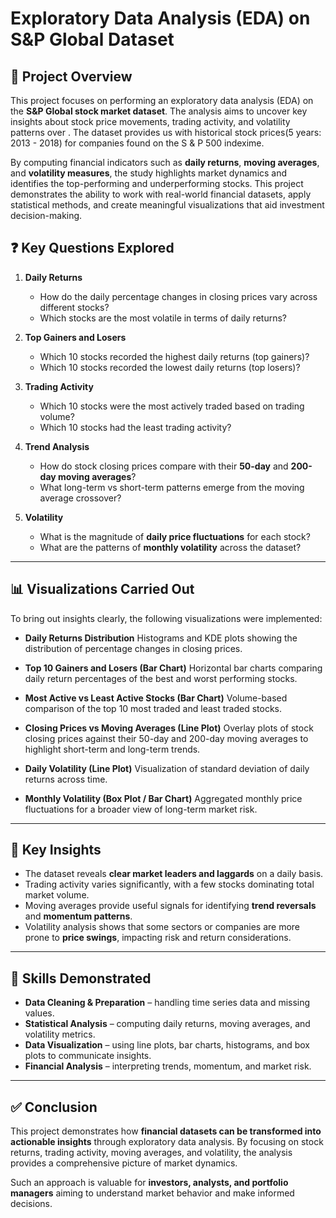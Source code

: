# Exploratory Data Analysis (EDA) on S&P Global Dataset

## 📌 Project Overview

This project focuses on performing an exploratory data analysis (EDA) on the   **S&P Global stock market dataset**. The analysis aims to uncover key insights about stock price movements, trading activity, and volatility patterns over . The dataset provides us with historical stock prices(5 years: 2013 - 2018) for companies found on the S & P 500 indexime.

By computing financial indicators such as **daily returns**, **moving averages**, and **volatility measures**, the study highlights market dynamics and identifies the top-performing and underperforming stocks. This project demonstrates the ability to work with real-world financial datasets, apply statistical methods, and create meaningful visualizations that aid investment decision-making.


## ❓ Key Questions Explored

1. **Daily Returns**

   * How do the daily percentage changes in closing prices vary across different stocks?
   * Which stocks are the most volatile in terms of daily returns?

2. **Top Gainers and Losers**

   * Which 10 stocks recorded the highest daily returns (top gainers)?
   * Which 10 stocks recorded the lowest daily returns (top losers)?

3. **Trading Activity**

   * Which 10 stocks were the most actively traded based on trading volume?
   * Which 10 stocks had the least trading activity?

4. **Trend Analysis**

   * How do stock closing prices compare with their **50-day** and **200-day moving averages**?
   * What long-term vs short-term patterns emerge from the moving average crossover?

5. **Volatility**

   * What is the magnitude of **daily price fluctuations** for each stock?
   * What are the patterns of **monthly volatility** across the dataset?

---

## 📊 Visualizations Carried Out

To bring out insights clearly, the following visualizations were implemented:

* **Daily Returns Distribution**
  Histograms and KDE plots showing the distribution of percentage changes in closing prices.

* **Top 10 Gainers and Losers (Bar Chart)**
  Horizontal bar charts comparing daily return percentages of the best and worst performing stocks.

* **Most Active vs Least Active Stocks (Bar Chart)**
  Volume-based comparison of the top 10 most traded and least traded stocks.

* **Closing Prices vs Moving Averages (Line Plot)**
  Overlay plots of stock closing prices against their 50-day and 200-day moving averages to highlight short-term and long-term trends.

* **Daily Volatility (Line Plot)**
  Visualization of standard deviation of daily returns across time.

* **Monthly Volatility (Box Plot / Bar Chart)**
  Aggregated monthly price fluctuations for a broader view of long-term market risk.

---

## 🚀 Key Insights

* The dataset reveals **clear market leaders and laggards** on a daily basis.
* Trading activity varies significantly, with a few stocks dominating total market volume.
* Moving averages provide useful signals for identifying **trend reversals** and **momentum patterns**.
* Volatility analysis shows that some sectors or companies are more prone to **price swings**, impacting risk and return considerations.

---

## 📂 Skills Demonstrated

* **Data Cleaning & Preparation** – handling time series data and missing values.
* **Statistical Analysis** – computing daily returns, moving averages, and volatility metrics.
* **Data Visualization** – using line plots, bar charts, histograms, and box plots to communicate insights.
* **Financial Analysis** – interpreting trends, momentum, and market risk.

---

## ✅ Conclusion

This project demonstrates how **financial datasets can be transformed into actionable insights** through exploratory data analysis. By focusing on stock returns, trading activity, moving averages, and volatility, the analysis provides a comprehensive picture of market dynamics.

Such an approach is valuable for **investors, analysts, and portfolio managers** aiming to understand market behavior and make informed decisions.